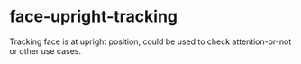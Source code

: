 # face-upright-tracking
Tracking face is at upright position, could be used to check attention-or-not or other use cases.
